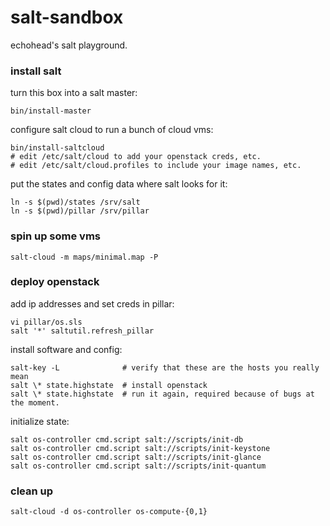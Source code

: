 
salt-sandbox
============

echohead's salt playground.

### install salt

turn this box into a salt master:

    bin/install-master

configure salt cloud to run a bunch of cloud vms:

    bin/install-saltcloud
    # edit /etc/salt/cloud to add your openstack creds, etc.
    # edit /etc/salt/cloud.profiles to include your image names, etc.

put the states and config data where salt looks for it:

    ln -s $(pwd)/states /srv/salt
    ln -s $(pwd)/pillar /srv/pillar

### spin up some vms

    salt-cloud -m maps/minimal.map -P

### deploy openstack

add ip addresses and set creds in pillar:

    vi pillar/os.sls
    salt '*' saltutil.refresh_pillar

install software and config:

    salt-key -L              # verify that these are the hosts you really mean
    salt \* state.highstate  # install openstack
    salt \* state.highstate  # run it again, required because of bugs at the moment.

initialize state:

    salt os-controller cmd.script salt://scripts/init-db
    salt os-controller cmd.script salt://scripts/init-keystone
    salt os-controller cmd.script salt://scripts/init-glance
    salt os-controller cmd.script salt://scripts/init-quantum

### clean up

    salt-cloud -d os-controller os-compute-{0,1}
